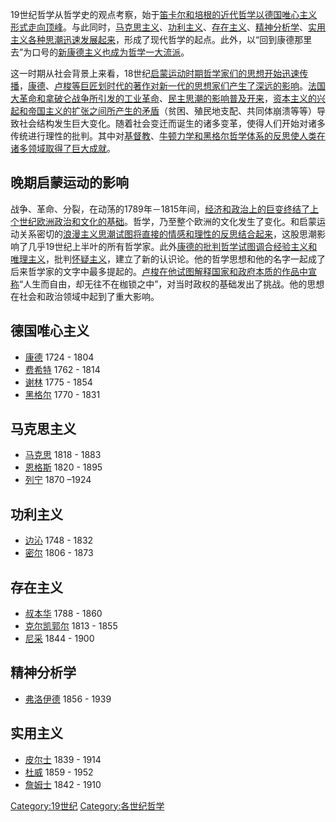 19世纪哲学从哲学史的观点考察，始于[笛卡尔和](https://zh.wikipedia.org/wiki/笛卡尔 "wikilink")[培根的近代哲学以](https://zh.wikipedia.org/wiki/培根 "wikilink")[德国唯心主义形式走向顶峰](../Page/德国唯心主义.md "wikilink")。与此同时，[马克思主义](../Page/马克思主义.md "wikilink")、[功利主义](https://zh.wikipedia.org/wiki/功利主义 "wikilink")、[存在主义](../Page/存在主义.md "wikilink")、[精神分析学](../Page/精神分析学.md "wikilink")、[实用主义各种思潮迅速发展起来](../Page/实用主义.md "wikilink")，形成了现代哲学的起点。此外，以“回到康德那里去”为口号的[新康德主义也成为哲学一大流派](https://zh.wikipedia.org/wiki/新康德主义 "wikilink")。

这一时期从社会背景上来看，18世纪[启蒙运动时期哲学家们的思想开始迅速传播](https://zh.wikipedia.org/wiki/启蒙运动 "wikilink")，[康德](../Page/伊曼努尔·康德.md "wikilink")、[卢梭等巨匠划时代的著作对新一代的思想家们产生了深远的影响](../Page/让-雅克·卢梭.md "wikilink")。[法国大革命和](../Page/法国大革命.md "wikilink")[拿破仑战争所引发的](https://zh.wikipedia.org/wiki/拿破仑战争 "wikilink")[工业革命](https://zh.wikipedia.org/wiki/工业革命 "wikilink")、[民主思潮的影响普及开来](../Page/民主.md "wikilink")，[资本主义的兴起和](../Page/资本主义.md "wikilink")[帝国主义的扩张之间所产生的矛盾](../Page/帝国主义.md "wikilink")（贫困、殖民地支配、共同体崩溃等等）导致社会结构发生巨大变化。随着社会变迁而诞生的诸多变革，使得人们开始对诸多传统进行理性的批判。其中对[基督教](../Page/基督教.md "wikilink")、[牛顿力学和](https://zh.wikipedia.org/wiki/牛顿力学 "wikilink")[黑格尔哲学体系的反思使人类在诸多领域取得了巨大成就](https://zh.wikipedia.org/wiki/黑格尔 "wikilink")。

## 晚期启蒙运动的影响

战争、革命、分裂，在动荡的1789年－1815年间，[经济和](../Page/经济.md "wikilink")[政治上的巨变终结了上个世纪欧洲政治和](../Page/政治.md "wikilink")[文化的基础](../Page/文化.md "wikilink")。哲学，乃至整个欧洲的文化发生了变化。和启蒙运动关系密切的[浪漫主义思潮试图将直接的情感和理性的反思结合起来](../Page/浪漫主义.md "wikilink")，这股思潮影响了几乎19世纪上半叶的所有哲学家。此外[康德的批判哲学试图调合](../Page/伊曼努尔·康德.md "wikilink")[经验主义和](../Page/经验主义.md "wikilink")[唯理主义](https://zh.wikipedia.org/wiki/唯理主义 "wikilink")，批判[怀疑主义](https://zh.wikipedia.org/wiki/怀疑主义 "wikilink")，建立了新的认识论。他的哲学思想和他的名字一起成了后来哲学家的文字中最多提起的。[卢梭在他试图解释国家和政府本质的作品中宣称](../Page/让-雅克·卢梭.md "wikilink")“人生而自由，却无往不在枷锁之中”，对当时政权的基础发出了挑战。他的思想在社会和政治领域中起到了重大影响。

## 德国唯心主义

  - [康德](../Page/伊曼努尔·康德.md "wikilink") 1724 - 1804
  - [费希特](https://zh.wikipedia.org/wiki/费希特 "wikilink") 1762 - 1814
  - [谢林](https://zh.wikipedia.org/wiki/谢林 "wikilink") 1775 - 1854
  - [黑格尔](https://zh.wikipedia.org/wiki/黑格尔 "wikilink") 1770 - 1831

## 马克思主义

  - [马克思](https://zh.wikipedia.org/wiki/马克思 "wikilink") 1818 - 1883
  - [恩格斯](https://zh.wikipedia.org/wiki/恩格斯 "wikilink") 1820 - 1895
  - [列宁](https://zh.wikipedia.org/wiki/列宁 "wikilink") 1870 –1924

## 功利主义

  - [边沁](https://zh.wikipedia.org/wiki/边沁 "wikilink") 1748 - 1832
  - [密尔](../Page/约翰·斯图尔特·密尔.md "wikilink") 1806 - 1873

## 存在主义

  - [叔本华](https://zh.wikipedia.org/wiki/叔本华 "wikilink") 1788 - 1860
  - [克尔凯郭尔](https://zh.wikipedia.org/wiki/克尔凯郭尔 "wikilink") 1813 - 1855
  - [尼采](https://zh.wikipedia.org/wiki/尼采 "wikilink") 1844 - 1900

## 精神分析学

  - [弗洛伊德](../Page/西格蒙德·弗洛伊德.md "wikilink") 1856 - 1939

## 实用主义

  - [皮尔士](https://zh.wikipedia.org/wiki/皮尔士 "wikilink") 1839 - 1914
  - [杜威](../Page/约翰·杜威.md "wikilink") 1859 - 1952
  - [詹姆士](../Page/威廉·詹姆士.md "wikilink") 1842 - 1910

[Category:19世纪](https://zh.wikipedia.org/wiki/Category:19世纪 "wikilink")
[Category:各世纪哲学](https://zh.wikipedia.org/wiki/Category:各世纪哲学 "wikilink")